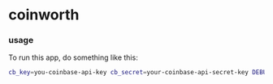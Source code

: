 # coinworth
### usage
To run this app, do something like this:
```bash
cb_key=you-coinbase-api-key cb_secret=your-coinbase-api-secret-key DEBUG=coinworth:* npm start
```
